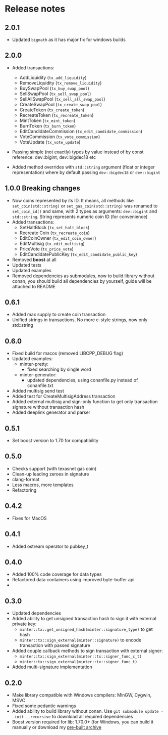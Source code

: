# Release notes

## 2.0.1
- Updated `bigmath` as it has major fix for windows builds

## 2.0.0

- Added transactions:
    - AddLiquidity (`tx_add_liquidity`)
    - RemoveLiquidity (`tx_remove_liquidity`)
    - BuySwapPool (`tx_buy_swap_pool`)
    - SellSwapPool (`tx_sell_swap_pool`)
    - SellAllSwapPool (`tx_sell_all_swap_pool`)
    - CreateSwapPool (`tx_create_swap_pool`)
    - CreateToken (`tx_create_token`)
    - RecreateToken (`tx_recreate_token`)
    - MintToken (`tx_mint_token`)
    - BurnToken (`tx_burn_token`)
    - EditCandidateCommission (`tx_edit_candidate_commission`)
    - VoteCommission (`tx_vote_commission`)
    - VoteUpdate (`tx_vote_update`)

- Passing simple (not exactly) types by value instead of by const reference: dev::bigint, dev::bigdec18 etc
- Added method overrides with `std::string` argument (float or integer representation) where by default
  passing `dev::bigdec18` or `dev::bigint`

## 1.0.0 **Breaking changes**

- Now coins represented by its ID. It means, all methods like `set_coin(std::string)` or `set_gas_coin(std::string)`
  was renamed to `set_coin_id()` and same, with 2 types as arguments: `dev::bigint` and `std::string`. String represents
  numeric coin ID (for convenience)
- Added transactions:
    - SetHaltBlock (`tx_set_halt_block`)
    - Recreate Coin (`tx_recreate_coin`)
    - EditCoinOwner (`tx_edit_coin_owner`)
    - EditMultisig (`tx_edit_multisig`)
    - PriceVote (`tx_price_vote`)
    - EditCandidatePublicKey (`tx_edit_candidate_public_key`)
- Removed **boost** at all
- Updated tests
- Updated examples
- Removed dependencies as submodules, now to build library without conan, you should build all dependencies by yourself,
  guide will be attached to README

## 0.6.1

- Added max supply to create coin transaction
- Unified strings in transactions. No more c-style strings, now only std::string

## 0.6.0

- Fixed build for macos (removed LIBCPP_DEBUG flag)
- Updated examples:
    - minter-pretty:
        - fixed searching by single word
   - minter-generator:
     - updated dependencies, using conanfile.py instead of conanfile.txt
 - Added multisig send test
 - Added test for CreateMultisigAddress transaction
 - Added external multisig and sign-only function to get only transaction signature without transaction hash
 - Added deeplink generator and parser
## 0.5.1
 - Set boost version to 1.70 for compatibility 

## 0.5.0
 - Checks support (with texasnet gas coin)
 - Clean-up leading zeroes in signature
 - clang-format
 - Less macros, more templates
 - Refactoring

## 0.4.2
 - Fixes for MacOS

## 0.4.1
 - Added ostream operator to pubkey_t

## 0.4.0
 - Added 100% code coverage for data types
 - Refactored data containers using improved byte-buffer api
 - 

## 0.3.0
 - Updated dependencies
 - Added ability to get unsigned transaction hash to sign it with external private key:
    - `minter::tx::get_unsigned_hash(minter::signature_type)` to get hash
    - `minter::tx::sign_external(minter::signature)` to encode transaction with passed signature
 - Added couple callback methods to sign transaction with external signer:
    - `minter::tx::sign_external(minter::tx::signer_func_c_t)`
    - `minter::tx::sign_external(minter::tx::signer_func_t)`
 - Added multi-signature implementation

## 0.2.0
 - Make library compatible with Windows compilers: MinGW, Cygwin, MSVC
 - Fixed some pedantic warnings
 - Added ability to build library without conan. Use `git submodule update --init --recursive` to download all required dependencies
 - Boost version required for lib: 1.70.0+ (for Windows, you can build it manually or download my [pre-built archive](https://drive.google.com/file/d/1u8bXeNayY_9ARtsqQKgLqqxRV0BPhrCf/view?usp=sharing) 